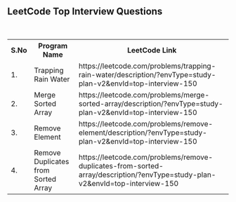 <h2>LeetCode Top Interview Questions</h2>
<br>
<table>        
  <tr>
    <th>S.No</th> 
    <th>Program Name</th>
    <th>LeetCode Link</th>
  </tr>    
  <tr>
    <td>1.</td>
    <td>Trapping Rain Water</td>
    <td>https://leetcode.com/problems/trapping-rain-water/description/?envType=study-plan-v2&envId=top-interview-150</td>
  </tr>
  <tr>
    <td>2.</td>
    <td>Merge Sorted Array</td>
    <td>https://leetcode.com/problems/merge-sorted-array/description/?envType=study-plan-v2&envId=top-interview-150</td>
  </tr>
  <tr>
    <td>3.</td>
    <td>Remove Element</td>
    <td>https://leetcode.com/problems/remove-element/description/?envType=study-plan-v2&envId=top-interview-150</td>
  </tr>
  <tr>
    <td>4.</td>
    <td>Remove Duplicates from Sorted Array</td>
    <td>https://leetcode.com/problems/remove-duplicates-from-sorted-array/description/?envType=study-plan-v2&envId=top-interview-150</td>
  </tr>
</table>

